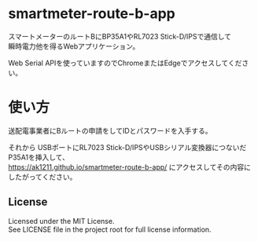 # smartmeter-route-b-app
スマートメーターのルートBにBP35A1やRL7023 Stick-D/IPSで通信して  
瞬時電力他を得るWebアプリケーション。

Web Serial APIを使っていますのでChromeまたはEdgeでアクセスしてください。

# 使い方
送配電事業者にBルートの申請をしてIDとパスワードを入手する。

それから
USBポートにRL7023 Stick-D/IPSやUSBシリアル変換器につないだP35A1を挿入して、  
https://ak1211.github.io/smartmeter-route-b-app/
にアクセスしてその内容にしたがってください。

## License
Licensed under the MIT License.  
See LICENSE file in the project root for full license information.